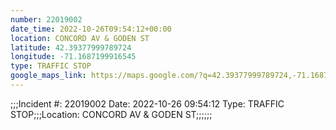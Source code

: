 ```yaml
---
number: 22019002
date_time: 2022-10-26T09:54:12+00:00
location: CONCORD AV & GODEN ST
latitude: 42.39377999789724
longitude: -71.1687199916545
type: TRAFFIC STOP
google_maps_link: https://maps.google.com/?q=42.39377999789724,-71.1687199916545
---
```


;;;Incident #: 22019002  Date: 2022-10-26 09:54:12   Type: TRAFFIC STOP;;;Location: CONCORD AV & GODEN ST;;;;;;
